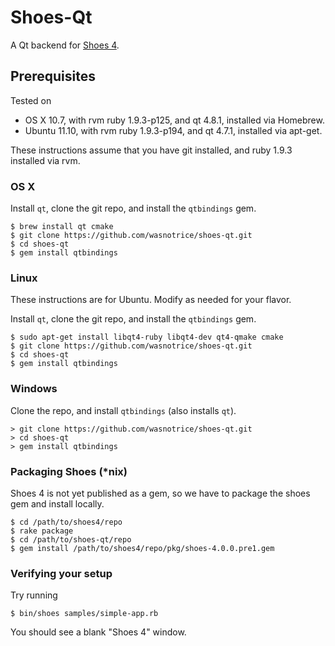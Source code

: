 # Shoes-Qt

A Qt backend for [Shoes 4](http://github.com/shoes/shoes4).

## Prerequisites

Tested on 

- OS X 10.7, with rvm ruby 1.9.3-p125, and qt 4.8.1, installed via Homebrew.
- Ubuntu 11.10, with rvm ruby 1.9.3-p194, and qt 4.7.1, installed via apt-get.

These instructions assume that you have git installed, and ruby 1.9.3 installed via rvm.

### OS X


Install `qt`, clone the git repo, and install the `qtbindings` gem.

```
$ brew install qt cmake
$ git clone https://github.com/wasnotrice/shoes-qt.git
$ cd shoes-qt
$ gem install qtbindings
```

### Linux

These instructions are for Ubuntu. Modify as needed for your flavor.

Install `qt`, clone the git repo, and install the `qtbindings` gem.

```
$ sudo apt-get install libqt4-ruby libqt4-dev qt4-qmake cmake
$ git clone https://github.com/wasnotrice/shoes-qt.git
$ cd shoes-qt
$ gem install qtbindings
```

### Windows

Clone the repo, and install `qtbindings` (also installs `qt`).


```
> git clone https://github.com/wasnotrice/shoes-qt.git
> cd shoes-qt
> gem install qtbindings
```


### Packaging Shoes (*nix)

Shoes 4 is not yet published as a gem, so we have to package the shoes
gem and install locally.

```
$ cd /path/to/shoes4/repo
$ rake package
$ cd /path/to/shoes-qt/repo
$ gem install /path/to/shoes4/repo/pkg/shoes-4.0.0.pre1.gem
```

### Verifying your setup

Try running

    $ bin/shoes samples/simple-app.rb

You should see a blank "Shoes 4" window.
